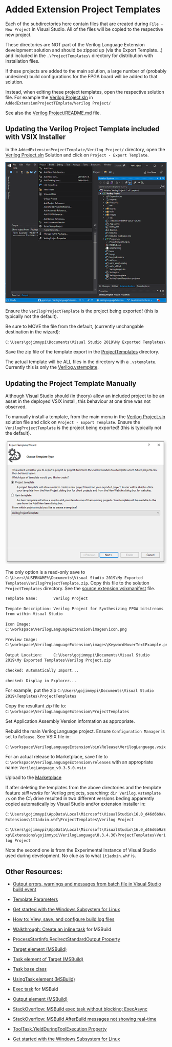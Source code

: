 # Added Extension Project Templates

Each of the subdirectories here contain files that are created during `File - New Project` in Visual Studio. All of the files will be copied to the respective new project.

These directories are NOT part of the Verilog Language Extension development solution and should be zipped up (via the Export Template...) and included in the `.\ProjectTemplates\` directory for distribution with installation files.

If these projects are added to the main solution, a large number of (probably undesired) build configurations for the FPGA board will be added to that solution.

Instead, when editing these project templates, open the respective solution file. For example the [Verilog Project.sln](./Verilog%20Project/Verilog%20Project.sln) in 
`AddedExtensionProjectTEmplate/Verilog Project/`

See also the [Verilog Project/README.md](./Verilog%20Project/README.md) file.

## Updating the Verilog Project Template included with VSIX Installer

In the `AddedExtensionProjectTemplate/Verilog Project/` directory, open the [Verilog Project.sln](./Verilog%20Project/Verilog%20Project.sln) Solution and click on `Project - Export Template`. 

![export_verilog_project.png](./images/export_Verilog_Project.png)

Ensure the `VerilogProjectTemplate` is the project being exported! (this is typically not the default).

Be sure to MOVE the file from the default, (currently unchangable destination in the wizard):

`C:\Users\gojimmypi\Documents\Visual Studio 2019\My Exported Templates\`

Save the zip file of the template export in the [ProjectTemplates](../ProjectTemplates/) directory.

The actual template will be ALL files in the directory with a `.vstemplate`. Currently this is only the [Verilog.vstemplate](./Verilog%20Project/Verilog.vstemplate).


## Updating the Project Template Manually

Although Visual Studio should (in theory) allow an included project to be an asset in the deployed VSIX install, this behaviour at one time was not observed.

To manually install a template, from the main menu in the [Verilog Project.sln](./Verilog%20Project.sln) solution file and click on `Project - Export Template`. 
Ensure the `VerilogProjectTemplate` is the project being exported! (this is typically not the default).

![export_template.png](./Verilog%20Project/images/export_template.png)

The only option is a read-only save to `C:\Users\%USERNAME%\Documents\Visual Studio 2019\My Exported Templates\VerilogProjectTemplate.zip`. 
Copy this file to the solution `ProjectTemplates` directory. See the [source.extension.vsixmanifest](../../source.extension.vsixmanifest) file.

```
Template Name:       Verilog Project

Tempate Description: Verilog Project for Synthesizing FPGA bitstreams from within Visual Studio

Icon Image:          C:\workspace\VerilogLanguageExtension\images\icon.png

Preview Image:       C:\workspace\VerilogLanguageExtension\images\KeywordHoverTextExample.png

Output Location:     C:\Users\gojimmypi\Documents\Visual Studio 2019\My Exported Templates\Verilog Project.zip

checked: Automatically Import...

checked: Display in Explorer...
```


For example, put the zip `C:\Users\gojimmypi\Documents\Visual Studio 2019\Templates\ProjectTemplates`

Copy the resultant zip file to:  `C:\workspace\VerilogLanguageExtension\ProjectTemplates`

Set Application Assembly Version information as appropriate.

Rebuild the main VerilogLanguage project. Ensure `Configuration Manager` is set to `Release`. See VSIX file in:

`C:\workspace\VerilogLanguageExtension\bin\Release\VerilogLanguage.vsix`

For an actual release to Marketplace, save file to `C:\workspace\VerilogLanguageExtension\releases` with an appropriate name: `VerilogLanguage_v0.3.5.0.vsix`

Upload to the [Marketplace](https://marketplace.visualstudio.com/manage/publishers/gojimmypi?src=gojimmypi.gojimmypi-verilog-language-extension)


If after deleting the templates from the above directories and the template feature _still works_ for Verilog projects, 
searching:  `dir Verilog.vstemplate /s` on the C:\ drive resulted in two different versions beding apparently copied automatically by Visual Studio and/or extension installer in:

`C:\Users\gojimmypi\AppData\Local\Microsoft\VisualStudio\16.0_d46d6b9a\Extensions\1t1adxin.whf\ProjectTemplates\Verilog Project`

`C:\Users\gojimmypi\AppData\Local\Microsoft\VisualStudio\16.0_d46d6b9aExp\Extensions\gojimmypi\VerilogLanguage\0.3.4.36\ProjectTemplates\Verilog Project`

Note the second one is from the Experimental Instance of Visual Studio used during development. No clue as to what `1t1adxin.whf` is.



## Other Resources:

* [Output errors, warnings and messages from batch file in Visual Studio build event](https://stackoverflow.com/questions/29799149/output-errors-warnings-and-messages-from-batch-file-in-visual-studio-build-even)
* [Template Parameters](https://docs.microsoft.com/en-us/visualstudio/ide/template-parameters?view=vs-2019)
* [Get started with the Windows Subsystem for Linux](https://docs.microsoft.com/en-us/learn/modules/get-started-with-windows-subsystem-for-linux/)

* [How to: View, save, and configure build log files](https://docs.microsoft.com/en-us/visualstudio/ide/how-to-view-save-and-configure-build-log-files?view=vs-2019)
* [Walkthrough: Create an inline task](https://docs.microsoft.com/en-us/visualstudio/msbuild/walkthrough-creating-an-inline-task?view=vs-2019) for MSBuild
* [ProcessStartInfo.RedirectStandardOutput Property](https://docs.microsoft.com/en-us/dotnet/api/system.diagnostics.processstartinfo.redirectstandardoutput?view=netframework-4.8#System_Diagnostics_ProcessStartInfo_RedirectStandardOutput)
* [Target element (MSBuild)](https://docs.microsoft.com/en-us/visualstudio/msbuild/target-element-msbuild?view=vs-2019)
* [Task element of Target (MSBuild)](https://docs.microsoft.com/en-us/visualstudio/msbuild/task-element-msbuild?view=vs-2019)
* [Task base class](https://docs.microsoft.com/en-us/visualstudio/msbuild/task-base-class?view=vs-2019)
* [UsingTask element (MSBuild)](https://docs.microsoft.com/en-us/visualstudio/msbuild/usingtask-element-msbuild?view=vs-2019)
* [Exec task](https://docs.microsoft.com/en-gb/visualstudio/msbuild/exec-task?view=vs-2019) for MSBuid

* [Output element (MSBuild)](https://docs.microsoft.com/en-us/visualstudio/msbuild/output-element-msbuild?view=vs-2019)
* [StackOverflow: MSBuild exec task without blocking: ExecAsync](https://stackoverflow.com/questions/2387456/msbuild-exec-task-without-blocking)

* [StackOverflow: MSBuild AfterBuild messages not showing real-time](https://stackoverflow.com/questions/38125377/msbuild-afterbuild-messages-not-showing-real-time)
* [ToolTask.YieldDuringToolExecution Property](https://docs.microsoft.com/en-us/dotnet/api/microsoft.build.utilities.tooltask.yieldduringtoolexecution?view=netframework-4.8)

* [Get started with the Windows Subsystem for Linux](https://docs.microsoft.com/en-us/learn/modules/get-started-with-windows-subsystem-for-linux/)
